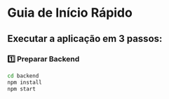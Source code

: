 # Guia de Início Rápido

## Executar a aplicação em 3 passos:

### 1️⃣ Preparar Backend
```bash
cd backend
npm install
npm start
